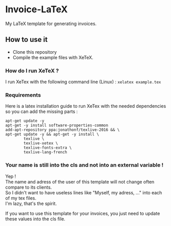 # Invoice-LaTeX
My LaTeX template for generating invoices.

## How to use it
- Clone this repository
- Compile the example files with XeTeX.

### How do I run XeTeX ?
I run XeTex with the following command line (Linux) : `xelatex example.tex`

### Requirements
Here is a latex installation guide to run XeTex with the needed dependencies so you can add the missing parts :
```
apt-get update -y 
apt-get -y install software-properties-common
add-apt-repository ppa:jonathonf/texlive-2016 && \
apt-get update -y && apt-get -y install \
		texlive \
		texlive-xetex \
		texlive-fonts-extra \
		texlive-lang-french
```

### Your name is still into the cls and not into an external variable !
Yep !  
The name and adress of the user of this template will not change often compare to its clients.  
So I didn't want to have useless lines like "Myself, my adress, ..." into each of my tex files.  
I'm lazy, that's the spirit.

If you want to use this template for your invoices, you just need to update these values into the cls file.
